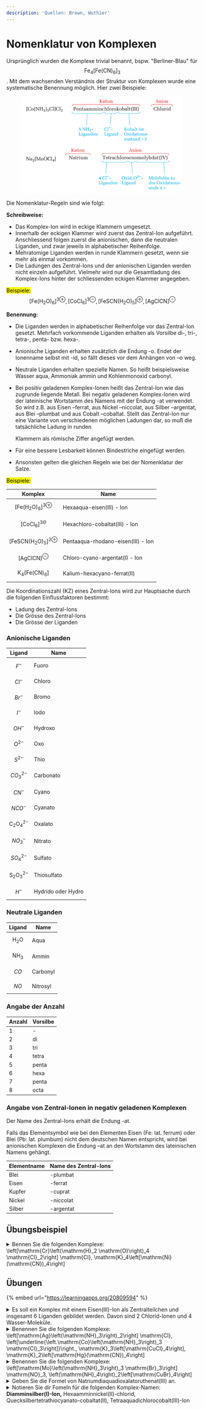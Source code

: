 ```yaml
---
description: 'Quellen: Brown, Wuthier'
---
```


# Nomenklatur von Komplexen

Ursprünglich wurden die Komplexe trivial benannt, bspw. "Berliner-Blau" für  $$\mathrm{Fe}_4\left[\mathrm{Fe}(\mathrm{CN})_6\right]_3$$. Mit dem wachsenden Verständnis der Struktur von Komplexen wurde eine systematische Benennung möglich. Hier zwei Beispiele:

<figure><img src="../.gitbook/assets/image (107).png" alt=""><figcaption></figcaption></figure>

Die Nomenklatur-Regeln sind wie folgt:

**Schreibweise:**

* Das Komplex-Ion wird in eckige Klammern umgesetzt.
* Innerhalb der eckigen Klammer wird zuerst das Zentral-Ion aufgeführt. Anschliessend folgen zuerst die anionischen, dann die neutralen Liganden, und zwar jeweils in alphabetischer Reihenfolge.
* Mehratomige Liganden werden in runde Klammern gesetzt, wenn sie mehr als einmal vorkommen.
* Die Ladungen des Zentral-Ions und der anionischen Liganden werden nicht einzeln aufgeführt. Vielmehr wird nur die Gesamtladung des Komplex-Ions hinter der schliessenden eckigen Klammer angegeben.

<mark style="background-color:yellow;">Beispiele:</mark> $$\left[\mathrm{Fe}\left(\mathrm{H}_2 \mathrm{O}\right)_6\right]^{3 \oplus},\left[\mathrm{CoCl}_6\right]^{3 \ominus},\left[\mathrm{FeSCN}\left(\mathrm{H}_2 \mathrm{O}\right)_5\right]^{\oplus},[\mathrm{AgClCN}]^{\ominus}$$

**Benennung:**

* Die Liganden werden in alphabetischer Reihenfolge vor das Zentral-Ion gesetzt. Mehrfach vorkommende Liganden erhalten als Vorsilbe di-, tri-, tetra-, penta- bzw. hexa-.
* Anionische Liganden erhalten zusätzlich die Endung -o. Endet der Ionenname selbst mit -id, so fällt dieses vor dem Anhängen von –o weg.
* Neutrale Liganden erhalten spezielle Namen. So heißt beispielsweise Wasser aqua, Ammoniak ammin und Kohlenmonoxid carbonyl.
*   Bei positiv geladenen Komplex-Ionen heißt das Zentral-Ion wie das zugrunde liegende Metall. Bei negativ geladenen Komplex-Ionen wird der lateinische Wortstamm des Namens mit der Endung -at verwendet. So wird z.B. aus Eisen –ferrat, aus Nickel –niccolat, aus Silber –argentat, aus Blei –plumbat und aus Cobalt –cobaltat. Stellt das Zentral-Ion nur eine Variante von verschiedenen möglichen Ladungen dar, so muß die tatsächliche Ladung in runden

    Klammern als römische Ziffer angefügt werden.
* Für eine bessere Lesbarkeit können Bindestriche eingefügt werden.
* Ansonsten gelten die gleichen Regeln wie bei der Nomenklatur der Salze.

<mark style="background-color:yellow;">Beispiele:</mark>

| Komplex                                                                          | Name                               |
| -------------------------------------------------------------------------------- | ---------------------------------- |
| $$\left[\mathrm{Fe}\left(\mathrm{H}_2 \mathrm{O}\right)_6\right]^{3 \oplus}$$    | Hexaaqua-eisen(III) - Ion          |
| $$\left[\mathrm{CoCl}_6\right]^{3 \Theta}$$                                      | Hexachloro-cobaltat(III) - Ion     |
| $$\left[\mathrm{FeSCN}\left(\mathrm{H}_2 \mathrm{O}\right)_5\right]^{2 \oplus}$$ | Pentaaqua-rhodano-eisen(III) - Ion |
| $$[\mathrm{AgClCN}]^{\ominus}$$                                                  | Chloro-cyano-argentat(I) - Ion     |
| $$\mathrm{K}_4\left[\mathrm{Fe}(\mathrm{CN})_6\right]$$                          | Kalium-hexacyano-ferrat(II)        |

Die Koordinationszahl (KZ) eines Zentral-Ions wird zur Hauptsache durch die folgenden Einflussfaktoren bestimmt:

* Ladung des Zentral-Ions
* Die Grösse des Zentral-Ions
* Die Grösse der Liganden

### Anionische Liganden



| Ligand                                | Name               |
| ------------------------------------- | ------------------ |
| $$F^-$$                               | Fuoro              |
| $$Cl^-$$                              | Chloro             |
| $$Br^-$$                              | Bromo              |
| $$I^-$$                               | Iodo               |
| $$OH^-$$                              | Hydroxo            |
| $$O^{2-}$$                            | Oxo                |
| $$S^{2-}$$                            | Thio               |
| $$CO_3^{2-}$$                         | Carbonato          |
| $$CN^-$$                              | Cyano              |
| $$NCO^-$$                             | Cyanato            |
| $$\mathrm{C}_2 \mathrm{O}_4{ }^{2-}$$ | Oxalato            |
| $$NO_3^-$$                            | Nitrato            |
| $$SO_4^{2-}$$                         | Sulfato            |
| $$\mathrm{S}_2 \mathrm{O}_3{ }^{2-}$$ | Thiosulfato        |
| $$H^-$$                               | Hydrido oder Hydro |

### Neutrale Liganden

| Ligand                      | Name     |
| --------------------------- | -------- |
| $$\mathrm{H}_2 \mathrm{O}$$ | Aqua     |
| $$\mathrm{NH}_3$$           | Ammin    |
| $$CO$$                      | Carbonyl |
| $$NO$$                      | Nitrosyl |

### Angabe der Anzahl

| Anzahl | Vorsilbe |
| ------ | -------- |
| 1      | -        |
| 2      | di       |
| 3      | tri      |
| 4      | tetra    |
| 5      | penta    |
| 6      | hexa     |
| 7      | penta    |
| 8      | octa     |

### Angabe von Zentral-Ionen in negativ geladenen Komplexen

Der Name des Zentral-Ions erhält die Endung -at.

Falls das Elementsymbol wie bei den Elementen Eisen (Fe: lat. ferrum) oder Blei (Pb: lat. plumbum) nicht dem deutschen Namen entspricht, wird bei anionischen Komplexen die Endung –at an den Wortstamm des lateinischen Namens gehängt.

| Elementname | Name des Zentral-Ions |
| ----------- | --------------------- |
| Blei        | -plumbat              |
| Eisen       | -ferrat               |
| Kupfer      | -cuprat               |
| Nickel      | -niccolat             |
| Silber      | -argentat             |

## Übungsbeispiel



<details>

<summary>Bennen Sie die folgenden Komplexe:<br><span class="math">\left[\mathrm{Cr}\left(\mathrm{H}_2 \mathrm{O}\right)_4 \mathrm{Cl}_2\right] \mathrm{Cl}</span>, <span class="math">\mathrm{K}_4\left[\mathrm{Ni}(\mathrm{CN})_4\right]</span></summary>

Um die Komplexe zu benennen, müssen wir zunächst die Liganden des Komplexes, die Namen der Liganden und die Oxidationszahl des Metallions bestimmen. Anschliessend fügen wir diese Informationen gemäss den oben stehenden Regeln.

$$\left[\mathrm{Cr}\left(\mathrm{H}_2 \mathrm{O}\right)_4 \mathrm{Cl}_2\right] \mathrm{Cl}$$

Die Liganden bestehen aus vier Wassermolekülen, die mit tetraaqua bezeichnet werden, und zwei Chloridionen, die mit dichloro bezeichnet werden. Die Oxidationszahl von Cr ist +3.\
Es handelt sich also um einen Chrom(III)-Komplex. Das Anion schliesslich besteht aus einem Chloridion. Wenn wir diese Teile zusammenfügen, erhalten wir für die Verbindung den Namen Tetraaquadichlorochrom(III)chlorid.

$$\mathrm{K}_4\left[\mathrm{Ni}(\mathrm{CN})_4\right]$$

Der Komplex hat vier Cyanid-Ionen als Liganden, die mit tetracyano bezeichnet werden. Die Oxidationszahl von Nickel ist null.

Weil es sich bei dem Komplex um ein Anion handelt, wird das Metall als Nickelat(0) bezeichnet. Wenn wir diese Teile zusammenfügen und das Kation zuerst nennen, erhalten wir den Namen Kaliumtetracyanonickelat(0).

</details>

## Übungen

{% embed url="https://learningapps.org/20809594" %}

<details>

<summary>Es soll ein Komplex mit einem Eisen(III)-Ion als Zentralteilchen und insgesamt 6 Liganden gebildet werden. Davon sind 2 Chlorid-Ionen und 4 Wasser-Moleküle.</summary>

$$[Fe(H_20)_4Cl_2]^+$$

</details>

<details>

<summary>Benennen Sie die folgenden Komplexe:<br><span class="math">\left[\mathrm{Ag}\left(\mathrm{NH}_3\right)_2\right] \mathrm{Cl}</span>, <span class="math">\left[\underline{\left.\mathrm{Co}\left(\mathrm{NH}_3\right)_3 \mathrm{Cl}_3\right]}\right.</span>, <span class="math">\mathrm{K}_3\left[\mathrm{CuCl}_4\right]</span>, <span class="math">\mathrm{K}_2\left[\mathrm{Hg}(\mathrm{CN})_4\right]</span></summary>

Silberdiamminchlorid, Trichlorotriammincobalt(III), Kaliumtetrachlorocuprat(I), Kaliumtetracyanomercurat(II)

</details>

<details>

<summary>Benennen Sie die folgenden Komplexe:<br><span class="math">\left[\mathrm{Mo}\left(\mathrm{NH}_3\right)_3 \mathrm{Br}_3\right] \mathrm{NO}_3</span>, <span class="math">\left(\mathrm{NH}_4\right)_2\left[\mathrm{CuBr}_4\right]</span></summary>

Triammintribromomolybdän(IV)nitrat, Ammoniumtetrabromocuprat(II)

</details>

<details>

<summary>Geben Sie die Formel von Natriumdiaquadioxalatoruthenat(III) an.</summary>

$$\mathrm{Na}\left[\mathrm{Ru}\left(\mathrm{H}_2 \mathrm{O}\right)_2\left(\mathrm{C}_2 \mathrm{O}_4\right)_2\right]$$

</details>

<details>

<summary>Notieren Sie dir Fomeln für die folgenden Komplex-Namen:<br><strong>Diamminsilber(I)-Ion,</strong> Hexaamminnickel(II)-chlorid, Quecksilbertetrathiocyanato-cobaltat(II), Tetraaquadichlorocobalt(III)-Ion</summary>

$$[Ag(NH_3)_2]^{+}$$

$$[Ni(NH_3)_6]Cl_2$$

$$[Co(Hg(SCN)_4)]$$

$$[Co(H_2O)_4Cl_2]^{+}$$

</details>

